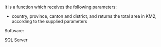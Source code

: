 It is a function which receives the following parameters:

- country, province, canton and district, and returns the total area in KM2, according to the
supplied parameters


Software:

SQL Server
